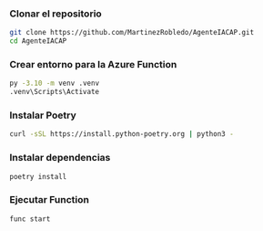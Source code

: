### Clonar el repositorio
```bash
git clone https://github.com/MartinezRobledo/AgenteIACAP.git
cd AgenteIACAP
```

### Crear entorno para la Azure Function
```bash
py -3.10 -m venv .venv
.venv\Scripts\Activate
```

### Instalar Poetry
```bash
curl -sSL https://install.python-poetry.org | python3 -
```

### Instalar dependencias
```bash
poetry install
```

### Ejecutar Function
```bash
func start
```
